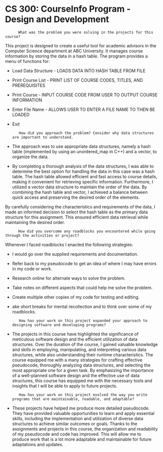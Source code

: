 # CS 300: CourseInfo Program - Design and Development 

          What was the problem you were solving in the projects for this course?

This project is designed to create a useful tool for academic advisors in the Computer Science department at ABC University. 
It manages course information by storing the data in a hash table. 
The program provides a menu of functions for: 


 - Load Data Structure  - LOADS DATA INTO HASH TABLE FROM FILE
  
 - Print Course List  - PRINT LIST OF COURSE CODES, TITLES, AND PREREQUISITES
   
 - Print Course  - INPUT COURSE CODE FROM USER TO OUTPUT COURSE INFORMATION
   
 - Enter File Name  - ALLOWS USER TO ENTER A FILE NAME TO THEN BE LOADED

 - Exit



          How did you approach the problem? Consider why data structures are important to understand.

 - The approach was to use appropriate data structures, namely a hash table (implemented by using an unordered_map in C++) and a vector, to organize the data. 

 - By completing a thorough analysis of the data structures, I was able to determine the best option for handling the data in this case was a hash table. The hash table allowed efficient and fast access to course details, making it convenient for retrieving specific information. Furthermore, I utilized a vector data structure to maintain the order of the data. By combining the hash table and vector, I achieved a balance between quick access and preserving the desired order of the elements.

By carefully considering the characteristics and requirements of the data, I made an informed decision to select the hash table as the primary data structure for this assignment.  This ensured efficient data retrieval while maintaining the desired order.


          How did you overcome any roadblocks you encountered while going through the activities or project?

Whenever I faced roadblocks I enacted the following strategies:

 - I would go over the supplied requirements and documentation.

 - Refer back to my pseudocode to get an idea of where I may have errors in my code or work.

 - Research online for alternate ways to solve the problem.

 - Take notes on different aspects that could help me solve the problem.

 - Create multiple other copies of my code for testing and editing.

 - ake short breaks for mental recollection and to think over some of my roadblocks.



          How has your work on this project expanded your approach to designing software and developing programs?

 - The projects in this course have highlighted the significance of meticulous software design and the efficient utilization of data structures. Over the duration of the course, I gained valuable knowledge and skills in employing, manipulating, and interpreting various data structures, while also understanding their runtime characteristics. The course equipped me with a many strategies for crafting effective pseudocode, thoroughly analyzing data structures, and selecting the most appropriate one for a given task.  By emphasizing the importance of a well-planned software design and the effective use of data structures, this course has equipped me with the necessary tools and insights that I will be able to apply to future projects.



          How has your work on this project evolved the way you write programs that are maintainable, readable, and adaptable?

 - These projects have helped me produce more detailed pseudocode. They have provided valuable opportunities to learn and apply essential skills, including the implementation and utilization of diverse data structures to achieve similar outcomes or goals. Thanks to the assignments and projects in this course, the organization and readability of my pseudocode and code has improved.   This will allow me to produce work that is a lot more adaptable and maintainable for future adaptations and updates.   
        

